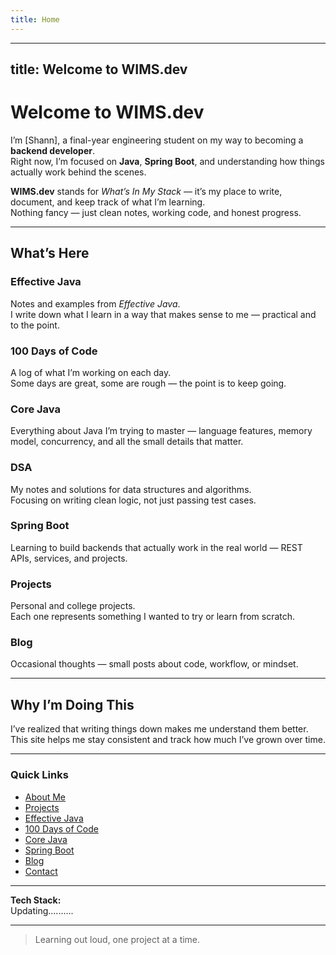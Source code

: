```yaml
---
title: Home
---
```

---
title: Welcome to WIMS.dev
---

# Welcome to WIMS.dev

I’m [Shann], a final-year engineering student on my way to becoming a **backend developer**.  
Right now, I’m focused on **Java**, **Spring Boot**, and understanding how things actually work behind the scenes.

**WIMS.dev** stands for *What’s In My Stack* — it’s my place to write, document, and keep track of what I’m learning.  
Nothing fancy — just clean notes, working code, and honest progress.

---

## What’s Here

### Effective Java
Notes and examples from *Effective Java*.  
I write down what I learn in a way that makes sense to me — practical and to the point.

### 100 Days of Code
A log of what I’m working on each day.  
Some days are great, some are rough — the point is to keep going.

### Core Java
Everything about Java I’m trying to master — language features, memory model, concurrency, and all the small details that matter.

### DSA
My notes and solutions for data structures and algorithms.  
Focusing on writing clean logic, not just passing test cases.

### Spring Boot
Learning to build backends that actually work in the real world — REST APIs, services, and projects.

### Projects
Personal and college projects.  
Each one represents something I wanted to try or learn from scratch.

### Blog
Occasional thoughts — small posts about code, workflow, or mindset.

---

## Why I’m Doing This

I’ve realized that writing things down makes me understand them better.  
This site helps me stay consistent and track how much I’ve grown over time.

---

### Quick Links
- [About Me](about/)
- [Projects](projects/)
- [Effective Java](effective-java/)
- [100 Days of Code](100-days-of-code/)
- [Core Java](core-java/)
- [Spring Boot](spring-boot/)
- [Blog](blog/)
- [Contact](contact/)

---

**Tech Stack:**  
Updating..........

---

> Learning out loud, one project at a time.
